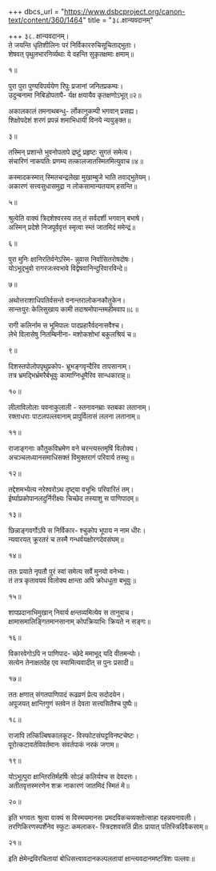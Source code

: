+++
dbcs_url = "https://www.dsbcproject.org/canon-text/content/360/1464"
title = "३८.क्षान्यवदानम्"

+++
३८. क्षान्यवदानम्।  
ते जयन्ति धृतिशीलिनः परं 
निर्विकाररुचिसूचिताद्भुताः।  
शेषवत् पृथुलभारनिर्व्यथाः 
ये वहन्ति सुकृतक्षमाः क्षमाम्॥

१॥

पुरा पुरा पुण्यविपर्ययेण 
रिपुः प्रजानां जनितप्रकम्पः।  
उदुन्बनामा निबिडोपतापै- 
र्यक्ष क्षयायैव कृतक्षणोऽभूत्॥२॥

अकालकालं तमनाथबन्धु- 
र्लोकानुकम्पी भगवान् प्रसह्य।  
शिक्षोपदेशं शरणं प्रपन्नं 
शमाभिधायी विनये न्ययुङ्क्त॥

३॥

तस्मिन् प्रशान्ते भुवनोपतापे 
द्रष्टुं प्रहृष्टः सुगतं समेत्य।  
संचारिणं नाकपतिः प्रणम्य 
तत्कालजातस्मितमित्युवाच॥४॥

कस्मादकस्मात् स्मितचन्द्रलेखा 
मुखाम्बुजे भाति तवाद्भुतेयम्।  
अकारणं सत्त्वसुधासमुद्रा 
न लोकसामान्यतयाम् हसन्ति॥

५॥

श्रुत्वेति वाक्यं त्रिदशेश्वरस्य तत् 
तं सर्वदर्शी भगवान् बभाषे।  
अस्मिन् प्रदेशे निजपूर्ववृत्तं 
स्मृत्वा स्म्तं जातमिदं ममेन्द्रं॥

६॥

पुरा मुनिः क्षानिरतिर्वनेऽस्मि- 
न्नुवास निर्वासितरोषदोषः।  
योऽभूद्भुवो रागरजःस्वभावे 
विद्वेषवानिन्दुरिवारविन्दे॥

७॥

अथोत्तराशाधिपतिर्वसन्ते 
वनान्तरालोकनकौतुकेन।  
सान्तःपुरः केलिसुखाय कामी 
तदाश्रमोपान्तमहीमवाप॥८॥

रागी कलिर्नाम स भूमिपालः 
पादप्रहारैर्वदनासवैश्च।  
लेभे विलासेषु नितम्बिनीना- 
मशोकशोभां बकुलश्रियं च॥

९॥

दिशस्तपोलोपपृथुप्रकोप- 
भ्रूभङ्गवृन्दैरिव तापसानाम्।  
तत्र भ्रमद्भिर्भ्रमरैर्बभूवुः 
कामाग्निधूमैरिव सान्धकाराह्॥

१०॥

लीलाविलोलाः पवनाकुलाली -
स्तनावनम्राः स्तबका लतानाम्।  
रक्ताधराः पाटलपल्लवानाम् 
प्रापुर्विलासं ललना लतानाम्॥

११॥

राजाङ्गनाः कौतुकविभ्रमेण 
वने चरन्त्यस्तमृषिं विलोक्य।  
अचञ्चलध्यानसमाधिसक्तं 
विमुक्तरागं परिवार्य तस्थुः॥

१२॥

तद्देशमभ्येत्य नरेश्वरोऽथ 
दृष्ट्वा वभूभिः परिवारितं तम्।  
ईर्ष्याप्रकोपानलदुर्निरीक्ष्यः 
चिच्छेद तस्याशु स पाणिपादम्॥

१३॥

छिन्नाङ्गवर्गोऽपि स निर्विकार- 
श्चुकोप भूपाय न नाम धीरः।  
न्यवारयत् क्रूरतरं च तस्मै 
गन्धर्वयक्षोरगदेवसंघम्॥

१४॥

ततः प्रयाते नृपतौ पुरं स्वां 
समेत्य सर्वे मुनयो वनेभ्यः।  
तं तत्र कृतावयवं विलोक्य 
क्षान्ता अपि क्रोधधुता बभूवुः॥

१५॥

शापप्रदानाभिमुखान् निवार्य 
क्षन्तव्यमित्येव स तानुवाच।  
क्षामासमालिङ्गितमानसानाम् 
कोपक्रियाभिः क्रियते न सङ्गः॥

१६॥

विकारवेगोऽपि न पाणिपाद- 
च्छेदे ममाभूद् यदि वीतमन्योः।  
सत्येन तेनाक्षतदेह एव 
स्यामित्यवादीत् स पुनः प्रसादी॥

१७॥

ततः क्षणात् संगतपाणिपादं 
रूढव्रणं प्रेत्य सदोदयेन।  
अपूजयत् क्षान्तिगुणं स्तवेन 
तं देवता सत्त्वसितैश्च पुष्पैः॥

१८॥

राजापि तत्किल्बिषकालकूट- 
विस्फोटसंघट्टविनष्टचेष्टः।  
पूरोत्कटावर्तविवर्तमानः 
संवर्तपाकं नरकं जगाम॥

१९॥

योऽभूत्पुरा क्षान्तिरतिर्महर्षिः 
सोऽहं कलिर्यश्च स देवदत्तः।  
अतीतवृत्तस्मरणेन शक्र 
नाकारणं जातमिदं स्मितं मे॥

२०॥

इति भगवतः श्रुत्वा वाक्यं स विस्मयमानसः 
प्रमदविकचव्यक्तोत्साहा वहन्नयनावलीः।  
तरणिकिरणस्पर्शेनेव स्फुटः कमलाकर- 
स्त्रिदशवसतिं प्रीतः प्रायात् पतिस्त्रिदिवैकसाम्॥

२१॥

इति क्षेमेन्द्रविरचितायां बोधिसत्त्वावदानकल्पलतायां 
क्षान्त्यवदानमष्टत्रिंशः पल्लवः॥

